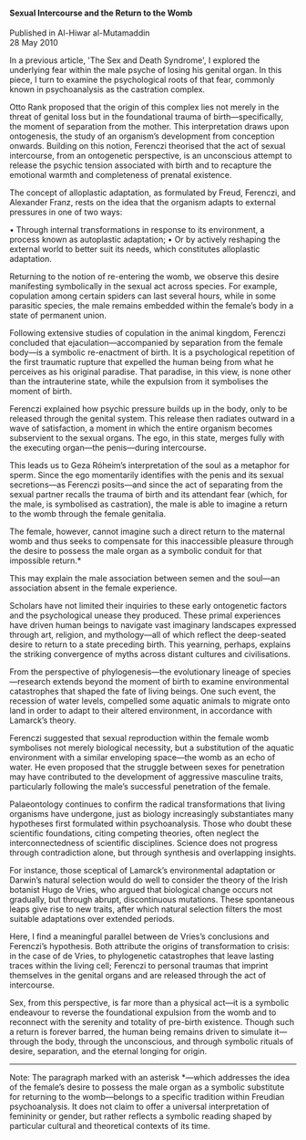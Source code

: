 <h4>Sexual Intercourse and the Return to the Womb</h4>


Published in Al-Hiwar al-Mutamaddin
<br>
28 May 2010


In a previous article, 'The Sex and Death Syndrome', I explored the underlying fear within the male psyche of losing his genital organ. In this piece, I turn to examine the psychological roots of that fear, commonly known in psychoanalysis as the castration complex.

Otto Rank proposed that the origin of this complex lies not merely in the threat of genital loss but in the foundational trauma of birth—specifically, the moment of separation from the mother. This interpretation draws upon ontogenesis, the study of an organism’s development from conception onwards. Building on this notion, Ferenczi theorised that the act of sexual intercourse, from an ontogenetic perspective, is an unconscious attempt to release the psychic tension associated with birth and to recapture the emotional warmth and completeness of prenatal existence.

The concept of alloplastic adaptation, as formulated by Freud, Ferenczi, and Alexander Franz, rests on the idea that the organism adapts to external pressures in one of two ways:

• Through internal transformations in response to its environment, a process known as autoplastic adaptation;
• Or by actively reshaping the external world to better suit its needs, which constitutes alloplastic adaptation.

Returning to the notion of re-entering the womb, we observe this desire manifesting symbolically in the sexual act across species. For example, copulation among certain spiders can last several hours, while in some parasitic species, the male remains embedded within the female’s body in a state of permanent union.

Following extensive studies of copulation in the animal kingdom, Ferenczi concluded that ejaculation—accompanied by separation from the female body—is a symbolic re-enactment of birth. It is a psychological repetition of the first traumatic rupture that expelled the human being from what he perceives as his original paradise. That paradise, in this view, is none other than the intrauterine state, while the expulsion from it symbolises the moment of birth.

Ferenczi explained how psychic pressure builds up in the body, only to be released through the genital system. This release then radiates outward in a wave of satisfaction, a moment in which the entire organism becomes subservient to the sexual organs. The ego, in this state, merges fully with the executing organ—the penis—during intercourse.

This leads us to Geza Róheim’s interpretation of the soul as a metaphor for sperm. Since the ego momentarily identifies with the penis and its sexual secretions—as Ferenczi posits—and since the act of separating from the sexual partner recalls the trauma of birth and its attendant fear (which, for the male, is symbolised as castration), the male is able to imagine a return to the womb through the female genitalia.

The female, however, cannot imagine such a direct return to the maternal womb and thus seeks to compensate for this inaccessible pleasure through the desire to possess the male organ as a symbolic conduit for that impossible return.*

This may explain the male association between semen and the soul—an association absent in the female experience.

Scholars have not limited their inquiries to these early ontogenetic factors and the psychological unease they produced. These primal experiences have driven human beings to navigate vast imaginary landscapes expressed through art, religion, and mythology—all of which reflect the deep-seated desire to return to a state preceding birth. This yearning, perhaps, explains the striking convergence of myths across distant cultures and civilisations.

From the perspective of phylogenesis—the evolutionary lineage of species—research extends beyond the moment of birth to examine environmental catastrophes that shaped the fate of living beings. One such event, the recession of water levels, compelled some aquatic animals to migrate onto land in order to adapt to their altered environment, in accordance with Lamarck’s theory.

Ferenczi suggested that sexual reproduction within the female womb symbolises not merely biological necessity, but a substitution of the aquatic environment with a similar enveloping space—the womb as an echo of water. He even proposed that the struggle between sexes for penetration may have contributed to the development of aggressive masculine traits, particularly following the male’s successful penetration of the female.

Palaeontology continues to confirm the radical transformations that living organisms have undergone, just as biology increasingly substantiates many hypotheses first formulated within psychoanalysis. Those who doubt these scientific foundations, citing competing theories, often neglect the interconnectedness of scientific disciplines. Science does not progress through contradiction alone, but through synthesis and overlapping insights.

For instance, those sceptical of Lamarck’s environmental adaptation or Darwin’s natural selection would do well to consider the theory of the Irish botanist Hugo de Vries, who argued that biological change occurs not gradually, but through abrupt, discontinuous mutations. These spontaneous leaps give rise to new traits, after which natural selection filters the most suitable adaptations over extended periods.

Here, I find a meaningful parallel between de Vries’s conclusions and Ferenczi’s hypothesis. Both attribute the origins of transformation to crisis: in the case of de Vries, to phylogenetic catastrophes that leave lasting traces within the living cell; Ferenczi to personal traumas that imprint themselves in the genital organs and are released through the act of intercourse.

Sex, from this perspective, is far more than a physical act—it is a symbolic endeavour to reverse the foundational expulsion from the womb and to reconnect with the serenity and totality of pre-birth existence. Though such a return is forever barred, the human being remains driven to simulate it—through the body, through the unconscious, and through symbolic rituals of desire, separation, and the eternal longing for origin.

<hr class="note-divider" />
Note: The paragraph marked with an asterisk *—which addresses the idea of the female’s desire to possess the male organ as a symbolic substitute for returning to the womb—belongs to a specific tradition within Freudian psychoanalysis. It does not claim to offer a universal interpretation of femininity or gender, but rather reflects a symbolic reading shaped by particular cultural and theoretical contexts of its time.
